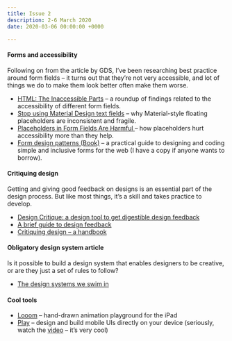 ```yaml
---
title: Issue 2
description: 2-6 March 2020
date: 2020-03-06 00:00:00 +0000

---
```

#### Forms and accessibility

Following on from the article by GDS, I’ve been researching best practice around form fields – it turns out that they’re not very accessible, and lot of things we do to make them look better often make them worse.

* [HTML: The Inaccessible Parts](https://daverupert.com/2020/02/html-the-inaccessible-parts/) – a roundup of findings related to the accessibility of different form fields.
* [Stop using Material Design text fields](https://www.matsuko.ca/blog/stop-using-material-design-text-fields/) – why Material-style floating placeholders are inconsistent and fragile.
* [Placeholders in Form Fields Are Harmful ](https://www.nngroup.com/articles/form-design-placeholders/)– how placeholders hurt accessibility more than they help.
* [Form design patterns (Book)](https://formdesignpatterns.com/) – a practical guide to designing and coding simple and inclusive forms for the web (I have a copy if anyone wants to borrow).

#### Critiquing design

Getting and giving good feedback on designs is an essential part of the design process. But like most things, it’s a skill and takes practice to develop.

* [Design Critique: a design tool to get digestible design feedback](https://uxdesign.cc/design-critique-a-design-tool-to-get-digestible-design-feedback-62fcea95e1dc) 
* [A brief guide to design feedback](https://matthewstrom.com/writing/critique-vs-review/?ref=uxdesignweekly)
* [Critiquing design – a handbook](https://critiquing.design/)

#### Obligatory design system article

Is it possible to build a design system that enables designers to be creative, or are they just a set of rules to follow?

* [The design systems we swim in](https://ethanmarcotte.com/wrote/the-design-systems-we-swim-in/)

#### Cool tools

* [Looom](https://iorama.studio/) – hand-drawn animation playground for the iPad
* [Play](https://www.createwithplay.com/) – design and build mobile UIs directly on your device (seriously, watch the [video](https://vimeo.com/395760161) – it’s very cool)